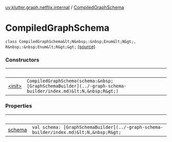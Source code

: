 [uy.klutter.graph.netflix.internal](../index.md) / [CompiledGraphSchema](.)


# CompiledGraphSchema
`class CompiledGraphSchema&lt;N&nbsp;:&nbsp;Enum&lt;N&gt;, R&nbsp;:&nbsp;Enum&lt;R&gt;&gt;` [(source)](https://github.com/kohesive/klutter/blob/master/netflix-graph-jdk6/src/main/kotlin/uy/klutter/graph/netflix/internal/Building.kt#L12)



### Constructors

|&nbsp;|&nbsp;|
|---|---|
| [&lt;init&gt;](-init-.md) | `CompiledGraphSchema(schema:&nbsp;[GraphSchemaBuilder](../-graph-schema-builder/index.md)&lt;N,&nbsp;R&gt;)` |

### Properties

|&nbsp;|&nbsp;|
|---|---|
| [schema](schema.md) | `val schema: [GraphSchemaBuilder](../-graph-schema-builder/index.md)&lt;N,&nbsp;R&gt;` |
